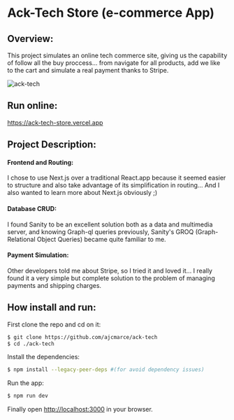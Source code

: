 # Ack-Tech Store (e-commerce App)
## Overview:

This project simulates an online tech commerce site, giving us the capability of follow all the buy proccess... from navigate for all products, add we like to the cart and simulate a real payment thanks to Stripe.

![ack-tech](https://user-images.githubusercontent.com/85290842/195070652-bdae6057-a45a-4e00-a0f1-8cb2d0eaa28a.png)

## Run online:
https://ack-tech-store.vercel.app

## Project Description:
#### Frontend and Routing:
  I chose to use Next.js over a traditional React.app because it seemed easier to structure and also take advantage of its simplification in routing... And I also wanted to learn more about Next.js obviously ;) 
#### Database CRUD:
I found Sanity to be an excellent solution both as a data and multimedia server, and knowing Graph-ql queries previously, Sanity's GROQ (Graph-Relational Object Queries) became quite familiar to me.
#### Payment Simulation:
Other developers told me about Stripe, so I tried it and loved it... I really found it a very simple but complete solution to the problem of managing payments and shipping charges.

## How install and run:
First clone the repo and cd on it:
```bash
$ git clone https://github.com/ajcmarce/ack-tech
$ cd ./ack-tech
```
Install the dependencies:
```bash
$ npm install --legacy-peer-deps #(for avoid dependency issues)
```
Run the app:
```bash
$ npm run dev
```
Finally open [http://localhost:3000](http://localhost:3000) in your browser.
